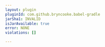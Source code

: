 ```yaml
---
layout: plugin
pluginId: com.github.bryncooke.babel-gradle
jarSha1: INVALID
isJarAvailable: true
error: NONE
violations: []

---
```


